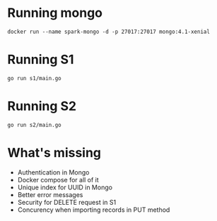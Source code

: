 # Running mongo
`docker run --name spark-mongo -d -p 27017:27017 mongo:4.1-xenial`

# Running S1
`go run s1/main.go`

# Running S2
`go run s2/main.go`

# What's missing
- Authentication in Mongo
- Docker compose for all of it
- Unique index for UUID in Mongo
- Better error messages
- Security for DELETE request in S1
- Concurency when importing records in PUT method

